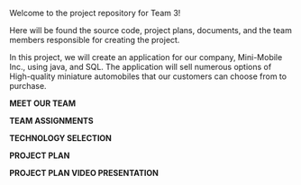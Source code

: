 Welcome to the project repository for Team 3!

Here will be found the source code, project plans, documents, and the team members responsible for creating the project.

In this project, we will create an application for our company, Mini-Mobile Inc., using      java, and SQL. 
The application will sell numerous options of High-quality miniature automobiles that our customers can choose from to purchase. 

**MEET OUR TEAM**



**TEAM ASSIGNMENTS**



**TECHNOLOGY SELECTION**



**PROJECT PLAN**



**PROJECT PLAN VIDEO PRESENTATION**
